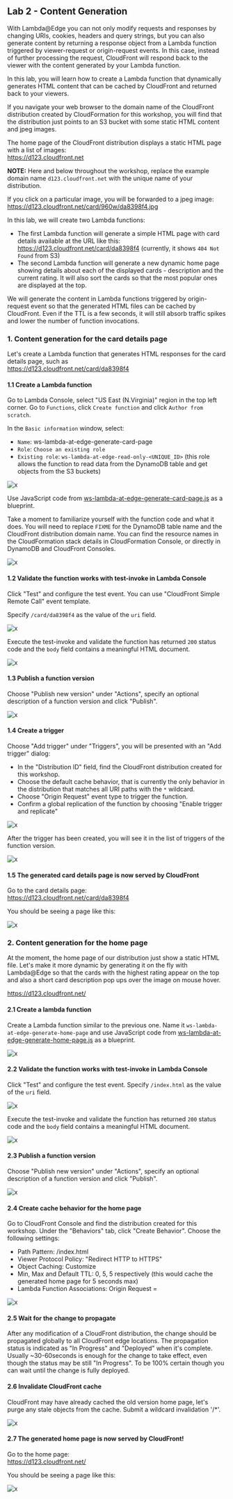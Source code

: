 ## Lab 2 - Content Generation

With Lambda@Edge you can not only modify requests and responses by changing URIs, cookies, headers and query strings, but you can also generate content by returning a response object from a Lambda function triggered by viewer-request or origin-request events. In this case, instead of further processing the request, CloudFront will respond back to the viewer with the content generated by your Lambda function.

In this lab, you will learn how to create a Lambda function that dynamically generates HTML content that can be cached by CloudFront and returned back to your viewers.

If you navigate your web browser to the domain name of the CloudFront distribution created by CloudFormation for this workshop, you will find that the distribution just points to an S3 bucket with some static HTML content and jpeg images.

The home page of the CloudFront distribution displays a static HTML page with a list of images:  
https://d123.cloudfront.net

**NOTE:** Here and below throughout the workshop, replace the example domain name `d123.cloudfront.net` with the unique name of your distribution.

If you click on a particular image, you will be forwarded to a jpeg image:  
https://d123.cloudfront.net/card/960w/da8398f4.jpg

In this lab, we will create two Lambda functions:
* The first Lambda function will generate a simple HTML page with card details available at the URL like this:  
https://d123.cloudfront.net/card/da8398f4  (currently, it shows `404 Not Found` from S3)
* The second Lambda function will generate a new dynamic home page showing details about each of the displayed cards - description and the current rating. It will also sort the cards so that the most popular ones are displayed at the top.

We will generate the content in Lambda functions triggered by origin-request event so that the generated HTML files can be cached by CloudFront. Even if the TTL is a few seconds, it will still absorb traffic spikes and lower the number of function invocations.

### 1. Content generation for the card details page

Let's create a Lambda function that generates HTML responses for the card details page, such as  
https://d123.cloudfront.net/card/da8398f4

#### 1.1 Create a Lambda function

Go to Lambda Console, select "US East (N.Virginia)" region in the top left corner. Go to `Functions`, click `Create function` and click `Author from scratch`.

In the `Basic information` window, select:
* `Name`: ws-lambda-at-edge-generate-card-page
* `Role`: `Choose an existing role`
* `Existing role`: `ws-lambda-at-edge-read-only-<UNIQUE_ID>` (this role allows the function to read data from the DynamoDB table and get objects from the S3 buckets)

![x](./img/01-create-function.png)

Use JavaScript code from [ws-lambda-at-edge-generate-card-page.js](./ws-lambda-at-edge-generate-card-page.js) as a blueprint.

Take a moment to familiarize yourself with the function code and what it does. You will need to replace `FIXME` for the DynamoDB table name and the CloudFront distribution domain name. You can find the resource names in the CloudFormation stack details in CloudFormation Console, or directly in DynamoDB and CloudFront Consoles.

![x](./img/02-function-created.png)

#### 1.2 Validate the function works with test-invoke in Lambda Console

Click "Test" and configure the test event. You can use "CloudFront Simple Remote Call" event template. 

Specify `/card/da8398f4` as the value of the `uri` field.

![x](./img/03-configure-test-event.png)

Execute the test-invoke and validate the function has returned `200` status code and the `body` field contains a meaningful HTML document.

![x](./img/04-test-invoke-successful.png)

#### 1.3 Publish a function version

Choose "Publish new version" under "Actions", specify an optional description of a function version and click "Publish".

![x](./img/05-version-published.png)

#### 1.4 Create a trigger

Choose "Add trigger" under "Triggers", you will be presented with an "Add trigger" dialog:
* In the "Distribution ID" field, find the CloudFront distribution created for this workshop.  
* Choose the default cache behavior, that is currently the only behavior in the distribution that matches all URI paths with the `*` wildcard.  
* Choose "Origin Request" event type to trigger the function.
* Confirm a global replication of the function by choosing "Enable trigger and replicate"

![x](./img/07-create-trigger.png)

After the trigger has been created, you will see it in the list of triggers of the function version.

![x](./img/08-trigger-created.png)

#### 1.5 The generated card details page is now served by CloudFront

Go to the card details page:  
https://d123.cloudfront.net/card/da8398f4  

You should be seeing a page like this:

![x](./img/09-card-page-generated.png)

### 2. Content generation for the home page

At the moment, the home page of our distribution just show a static HTML file. Let's make it more dynamic by generating it on the fly with Lambda@Edge so that the cards with the highest rating appear on the top and also a short card description pop ups over the image on mouse hover.

https://d123.cloudfront.net/

#### 2.1 Create a lambda function

Create a Lambda function similar to the previous one. Name it `ws-lambda-at-edge-generate-home-page` and use JavaScript code from [ws-lambda-at-edge-generate-home-page.js](./ws-lambda-at-edge-generate-home-page.js) as a blueprint.

![x](./img/12-function-created.png)

#### 2.2 Validate the function works with test-invoke in Lambda Console

Click "Test" and configure the test event. Specify `/index.html` as the value of the `uri` field.

![x](./img/13-configure-test-event.png)

Execute the test-invoke and validate the function has returned `200` status code and the `body` field contains a meaningful HTML document.

![x](./img/14-test-invoke-successful.png)

#### 2.3 Publish a function version

Choose "Publish new version" under "Actions", specify an optional description of a function version and click "Publish".

![x](./img/15-version-published.png)

#### 2.4 Create cache behavior for the home page

Go to CloudFront Console and find the distribution created for this workshop. Under the "Behaviors" tab, click "Create Behavior". Choose the following settings:
* Path Pattern: /index.html
* Viewer Protocol Policy: "Redirect HTTP to HTTPS"
* Object Caching: Customize
* Min, Max and Default TTL: 0, 5, 5 respectively (this would cache the generated home page for 5 seconds max)
* Lambda Function Associations: Origin Request = <lambda version ARN from the previous step>
  
![x](./img/16-create-cb-and-trigger.png)

#### 2.5 Wait for the change to propagate

After any modification of a CloudFront distribution, the change should be propagated globally to all CloudFront edge locations. The propagation status is indicated as "In Progress" and "Deployed" when it's complete. Usually ~30-60seconds is enough for the change to take effect, even though the status may be still "In Progress". To be 100% certain though you can wait until the change is fully deployed.

#### 2.6 Invalidate CloudFront cache

CloudFront may have already cached the old version home page, let's purge any stale objects from the cache. Submit a wildcard invalidation '/*'.

![x](./img/17-invalidate.png)

#### 2.7 The generated home page is now served by CloudFront!

Go to the home page:  
https://d123.cloudfront.net/  

You should be seeing a page like this:

![x](./img/18-home-page-generated.png)
